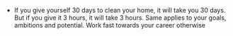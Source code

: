 - If you give yourself 30 days to clean your home, it will take you 30 days. But if you give it 3 hours, it will take 3 hours.
Same applies to your goals, ambitions and potential.
Work fast towards your career otherwise

